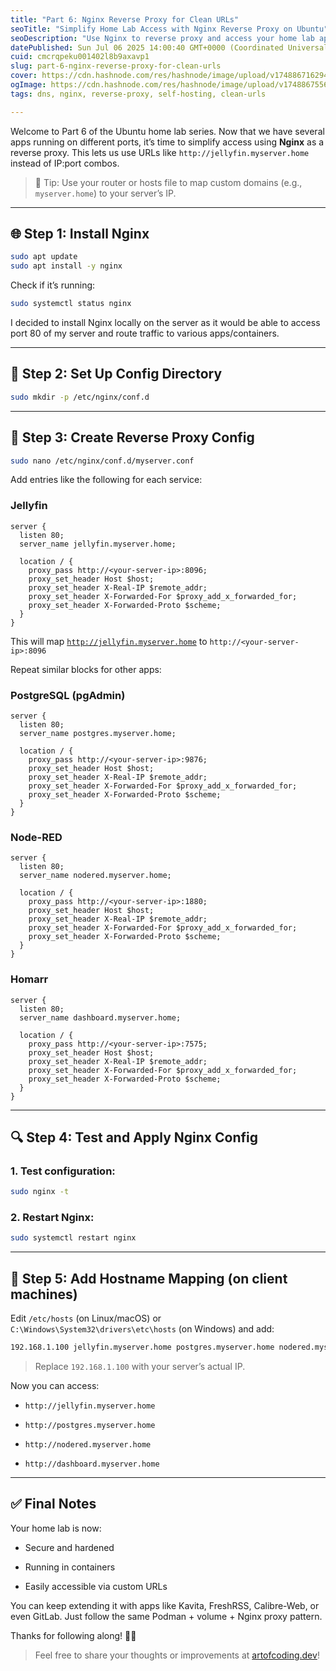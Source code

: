 ```yaml
---
title: "Part 6: Nginx Reverse Proxy for Clean URLs"
seoTitle: "Simplify Home Lab Access with Nginx Reverse Proxy on Ubuntu"
seoDescription: "Use Nginx to reverse proxy and access your home lab apps with clean URLs like http://jellyfin.myserver.home. Complete config included."
datePublished: Sun Jul 06 2025 14:00:40 GMT+0000 (Coordinated Universal Time)
cuid: cmcrqpeku001402l8b9axavp1
slug: part-6-nginx-reverse-proxy-for-clean-urls
cover: https://cdn.hashnode.com/res/hashnode/image/upload/v1748867162942/b5ab10fa-50fd-41d8-84ad-a19a97b360a8.png
ogImage: https://cdn.hashnode.com/res/hashnode/image/upload/v1748867556888/dee849e8-9f06-444c-8657-915dad7b4258.png
tags: dns, nginx, reverse-proxy, self-hosting, clean-urls

---
```


Welcome to Part 6 of the Ubuntu home lab series. Now that we have several apps running on different ports, it’s time to simplify access using **Nginx** as a reverse proxy. This lets us use URLs like `http://jellyfin.myserver.home` instead of IP:port combos.

> 🧠 Tip: Use your router or hosts file to map custom domains (e.g., `myserver.home`) to your server’s IP.

---

## 🌐 Step 1: Install Nginx

```bash
sudo apt update
sudo apt install -y nginx
```

Check if it’s running:

```bash
sudo systemctl status nginx
```

I decided to install Nginx locally on the server as it would be able to access port 80 of my server and route traffic to various apps/containers.

---

## 📁 Step 2: Set Up Config Directory

```bash
sudo mkdir -p /etc/nginx/conf.d
```

---

## 📝 Step 3: Create Reverse Proxy Config

```bash
sudo nano /etc/nginx/conf.d/myserver.conf
```

Add entries like the following for each service:

### Jellyfin

```nginx
server {
  listen 80;
  server_name jellyfin.myserver.home;

  location / {
    proxy_pass http://<your-server-ip>:8096;
    proxy_set_header Host $host;
    proxy_set_header X-Real-IP $remote_addr;
    proxy_set_header X-Forwarded-For $proxy_add_x_forwarded_for;
    proxy_set_header X-Forwarded-Proto $scheme;
  }
}
```

This will map [`http://jellyfin.myserver.home`](http://jellyfin.myserver.home) to `http://<your-server-ip>:8096`

Repeat similar blocks for other apps:

### PostgreSQL (pgAdmin)

```nginx
server {
  listen 80;
  server_name postgres.myserver.home;

  location / {
    proxy_pass http://<your-server-ip>:9876;
    proxy_set_header Host $host;
    proxy_set_header X-Real-IP $remote_addr;
    proxy_set_header X-Forwarded-For $proxy_add_x_forwarded_for;
    proxy_set_header X-Forwarded-Proto $scheme;
  }
}
```

### Node-RED

```nginx
server {
  listen 80;
  server_name nodered.myserver.home;

  location / {
    proxy_pass http://<your-server-ip>:1880;
    proxy_set_header Host $host;
    proxy_set_header X-Real-IP $remote_addr;
    proxy_set_header X-Forwarded-For $proxy_add_x_forwarded_for;
    proxy_set_header X-Forwarded-Proto $scheme;
  }
}
```

### Homarr

```nginx
server {
  listen 80;
  server_name dashboard.myserver.home;

  location / {
    proxy_pass http://<your-server-ip>:7575;
    proxy_set_header Host $host;
    proxy_set_header X-Real-IP $remote_addr;
    proxy_set_header X-Forwarded-For $proxy_add_x_forwarded_for;
    proxy_set_header X-Forwarded-Proto $scheme;
  }
}
```

---

## 🔍 Step 4: Test and Apply Nginx Config

### 1\. Test configuration:

```bash
sudo nginx -t
```

### 2\. Restart Nginx:

```bash
sudo systemctl restart nginx
```

---

## 🧭 Step 5: Add Hostname Mapping (on client machines)

Edit `/etc/hosts` (on Linux/macOS) or `C:\Windows\System32\drivers\etc\hosts` (on Windows) and add:

```bash
192.168.1.100 jellyfin.myserver.home postgres.myserver.home nodered.myserver.home dashboard.myserver.home
```

> Replace `192.168.1.100` with your server’s actual IP.

Now you can access:

* `http://jellyfin.myserver.home`
    
* `http://postgres.myserver.home`
    
* `http://nodered.myserver.home`
    
* `http://dashboard.myserver.home`
    

---

## ✅ Final Notes

Your home lab is now:

* Secure and hardened
    
* Running in containers
    
* Easily accessible via custom URLs
    

You can keep extending it with apps like Kavita, FreshRSS, Calibre-Web, or even GitLab. Just follow the same Podman + volume + Nginx proxy pattern.

Thanks for following along! 🧑‍💻

> Feel free to share your thoughts or improvements at [artofcoding.dev](https://artofcoding.dev)!